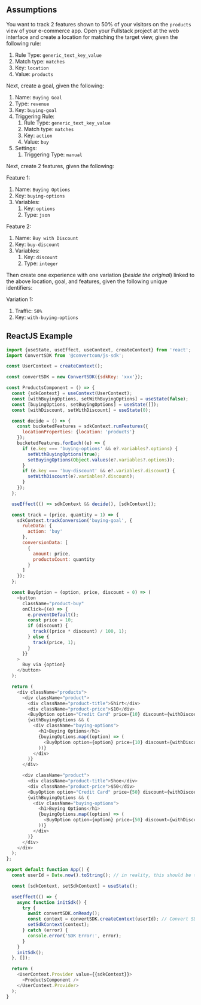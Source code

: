## Assumptions

You want to track 2 features shown to 50% of your visitors on the `products` view of your e-commerce app.
Open your Fullstack project at the web interface and create a location for matching the target view, given the following rule:

1. Rule Type: `generic_text_key_value`
2. Match type: `matches`
3. Key: `location`
4. Value: `products`

Next, create a goal, given the following:

1. Name: `Buying Goal`
2. Type: `revenue`
3. Key: `buying-goal`
4. Triggering Rule:
   1. Rule Type: `generic_text_key_value`
   2. Match type: `matches`
   3. Key: `action`
   4. Value: `buy`
5. Settings:
   1. Triggering Type: `manual`

Next, create 2 features, given the following:

Feature 1:

1. Name: `Buying Options`
2. Key: `buying-options`
3. Variables:
   1. Key: `options`
   2. Type: `json`

Feature 2:

1. Name: `Buy with Discount`
2. Key: `buy-discount`
3. Variables:
   1. Key: `discount`
   2. Type: `integer`

Then create one experience with one variation (_beside the original_) linked to the above location, goal, and features, given the following unique identifiers:

Variation 1:

1. Traffic: `50%`
2. Key: `with-buying-options`

## ReactJS Example

```javascript
import {useState, useEffect, useContext, createContext} from 'react';
import ConvertSDK from '@convertcom/js-sdk';

const UserContext = createContext();

const convertSDK = new ConvertSDK({sdkKey: 'xxx'});

const ProductsComponent = () => {
  const {sdkContext} = useContext(UserContext);
  const [withBuyingOptions, setWithBuyingOptions] = useState(false);
  const [buyingOptions, setBuyingOptions] = useState([]);
  const [withDiscount, setWithDiscount] = useState(0);

  const decide = () => {
    const bucketedFeatures = sdkContext.runFeatures({
      locationProperties: {location: 'products'}
    });
    bucketedFeatures.forEach((e) => {
      if (e.key === 'buying-options' && e?.variables?.options) {
        setWithBuyingOptions(true);
        setBuyingOptions(Object.values(e?.variables?.options));
      }
      if (e.key === 'buy-discount' && e?.variables?.discount) {
        setWithDiscount(e?.variables?.discount);
      }
    });
  };

  useEffect(() => sdkContext && decide(), [sdkContext]);

  const track = (price, quantity = 1) => {
    sdkContext.trackConversion('buying-goal', {
      ruleData: {
        action: 'buy'
      },
      conversionData: [
        {
          amount: price,
          productsCount: quantity
        }
      ]
    });
  };

  const BuyOption = (option, price, discount = 0) => (
    <button
      className="product-buy"
      onClick={(e) => {
        e.preventDefault();
        const price = 10;
        if (discount) {
          track((price * discount) / 100, 1);
        } else {
          track(price, 1);
        }
      }}
    >
      Buy via {option}
    </button>
  );

  return (
    <div className="products">
      <div className="product">
        <div className="product-title">Shirt</div>
        <div className="product-price">$10</div>
        <BuyOption option="Credit Card" price={10} discount={withDiscount} />
        {withBuyingOptions && (
          <div className="buying-options">
            <h1>Buying Options</h1>
            {buyingOptions.map((option) => (
              <BuyOption option={option} price={10} discount={withDiscount} />
            ))}
          </div>
        )}
      </div>

      <div className="product">
        <div className="product-title">Shoe</div>
        <div className="product-price">$50</div>
        <BuyOption option="Credit Card" price={50} discount={withDiscount} />
        {withBuyingOptions && (
          <div className="buying-options">
            <h1>Buying Options</h1>
            {buyingOptions.map((option) => (
              <BuyOption option={option} price={50} discount={withDiscount} />
            ))}
          </div>
        )}
      </div>
    </div>
  );
};

export default function App() {
  const userId = Date.now().toString(); // in reality, this should be the visitor ID. Fur example: email, username, GUID, .. etc.

  const [sdkContext, setSdkContext] = useState();

  useEffect(() => {
    async function initSdk() {
      try {
        await convertSDK.onReady();
        const context = convertSDK.createContext(userId); // Convert SDK context needs to be created only once, hence the use of React Context below.
        setSdkContext(context);
      } catch (error) {
        console.error('SDK Error:', error);
      }
    }
    initSdk();
  }, []);

  return (
    <UserContext.Provider value={{sdkContext}}>
      <ProductsComponent />
    </UserContext.Provider>
  );
}
```

